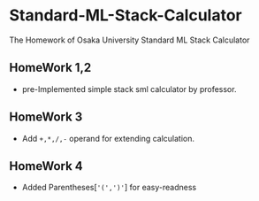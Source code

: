 # Standard-ML-Stack-Calculator
The Homework of Osaka University Standard ML Stack Calculator

## HomeWork 1,2
* pre-Implemented simple stack sml calculator by professor.

## HomeWork 3
* Add `+,*,/,-` operand for extending calculation.

## HomeWork 4
* Added Parentheses[`'(',')'`] for easy-readness

